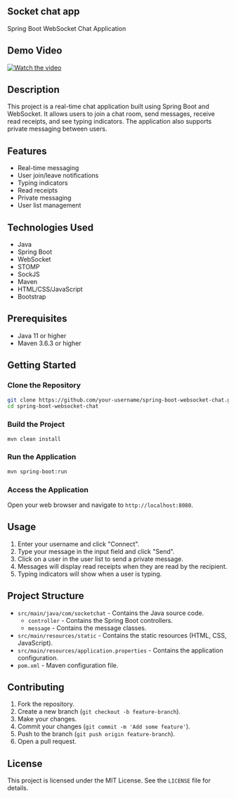 ## Socket chat app

Spring Boot WebSocket Chat Application

## Demo Video

[![Watch the video](https://img.youtube.com/vi/qmYRLDYK-lI/maxresdefault.jpg)](https://youtu.be/qmYRLDYK-lI)


## Description

This project is a real-time chat application built using Spring Boot and WebSocket. It allows users to join a chat room, send messages, receive read receipts, and see typing indicators. The application also supports private messaging between users.

## Features

- Real-time messaging
- User join/leave notifications
- Typing indicators
- Read receipts
- Private messaging
- User list management

## Technologies Used

- Java
- Spring Boot
- WebSocket
- STOMP
- SockJS
- Maven
- HTML/CSS/JavaScript
- Bootstrap

## Prerequisites

- Java 11 or higher
- Maven 3.6.3 or higher

## Getting Started

### Clone the Repository

```sh
git clone https://github.com/your-username/spring-boot-websocket-chat.git
cd spring-boot-websocket-chat
```

### Build the Project

```sh
mvn clean install
```

### Run the Application

```sh
mvn spring-boot:run
```

### Access the Application

Open your web browser and navigate to `http://localhost:8080`.

## Usage

1. Enter your username and click "Connect".
2. Type your message in the input field and click "Send".
3. Click on a user in the user list to send a private message.
4. Messages will display read receipts when they are read by the recipient.
5. Typing indicators will show when a user is typing.

## Project Structure

- `src/main/java/com/socketchat` - Contains the Java source code.
    - `controller` - Contains the Spring Boot controllers.
    - `message` - Contains the message classes.
- `src/main/resources/static` - Contains the static resources (HTML, CSS, JavaScript).
- `src/main/resources/application.properties` - Contains the application configuration.
- `pom.xml` - Maven configuration file.

## Contributing

1. Fork the repository.
2. Create a new branch (`git checkout -b feature-branch`).
3. Make your changes.
4. Commit your changes (`git commit -m 'Add some feature'`).
5. Push to the branch (`git push origin feature-branch`).
6. Open a pull request.

## License

This project is licensed under the MIT License. See the `LICENSE` file for details.